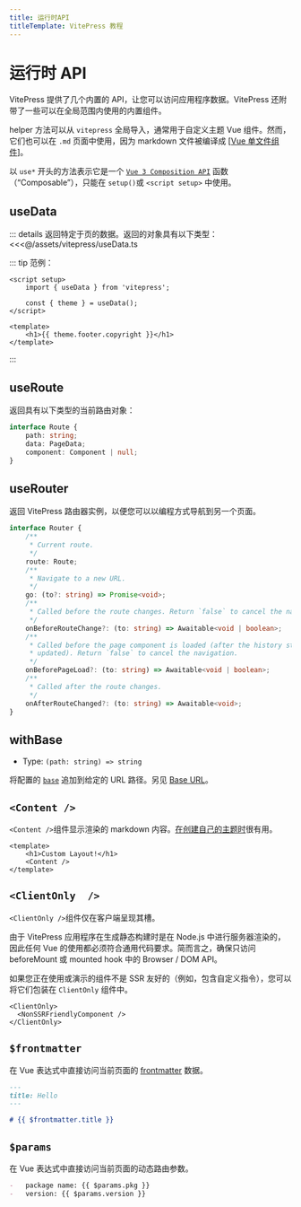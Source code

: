 ```yaml
---
title: 运行时API
titleTemplate: VitePress 教程
---
```


# 运行时 API

VitePress 提供了几个内置的 API，让您可以访问应用程序数据。VitePress 还附带了一些可以在全局范围内使用的内置组件。

helper 方法可以从 `vitepress` 全局导入，通常用于自定义主题 Vue 组件。然而，它们也可以在 `.md` 页面中使用，因为 markdown 文件被编译成 [[Vue 单文件组件](https://vuejs.org/guide/scaling-up/sfc.html)]。

以 `use*` 开头的方法表示它是一个 [`Vue 3 Composition API`](https://vuejs.org/guide/introduction.html#composition-api) 函数（“Composable”），只能在 `setup()`或 `<script setup>` 中使用。

## useData <Badge type="info" text="可组合" />

::: details 返回特定于页的数据。返回的对象具有以下类型：
<<<@/assets/vitepress/useData.ts

::: tip 范例：

```vue
<script setup>
    import { useData } from 'vitepress';

    const { theme } = useData();
</script>

<template>
    <h1>{{ theme.footer.copyright }}</h1>
</template>
```

:::

## useRoute <Badge type="info" text="可组合" />

返回具有以下类型的当前路由对象：

```ts
interface Route {
    path: string;
    data: PageData;
    component: Component | null;
}
```

## useRouter <Badge type="info" text="可组合" />

返回 VitePress 路由器实例，以便您可以以编程方式导航到另一个页面。

```ts
interface Router {
    /**
     * Current route.
     */
    route: Route;
    /**
     * Navigate to a new URL.
     */
    go: (to?: string) => Promise<void>;
    /**
     * Called before the route changes. Return `false` to cancel the navigation.
     */
    onBeforeRouteChange?: (to: string) => Awaitable<void | boolean>;
    /**
     * Called before the page component is loaded (after the history state is
     * updated). Return `false` to cancel the navigation.
     */
    onBeforePageLoad?: (to: string) => Awaitable<void | boolean>;
    /**
     * Called after the route changes.
     */
    onAfterRouteChanged?: (to: string) => Awaitable<void>;
}
```

## withBase <Badge type="info" text="helper" />

-   Type: `(path: string) => string`

将配置的 [`base`](./site#base) 追加到给定的 URL 路径。另见 [Base URL](./../guide/writing/resources#base-url)。

## `<Content />` <Badge type="info" text="component" />

`<Content />`组件显示渲染的 markdown 内容。[在创建自己的主题时](https://vitepress.dev/guide/custom-theme)很有用。

```vue
<template>
    <h1>Custom Layout!</h1>
    <Content />
</template>
```

## `<ClientOnly  />` <Badge type="info" text="component" />

`<ClientOnly />`组件仅在客户端呈现其槽。

由于 VitePress 应用程序在生成静态构建时是在 Node.js 中进行服务器渲染的，因此任何 Vue 的使用都必须符合通用代码要求。简而言之，确保只访问 beforeMount 或 mounted hook 中的 Browser / DOM API。

如果您正在使用或演示的组件不是 SSR 友好的（例如，包含自定义指令），您可以将它们包装在 `ClientOnly` 组件中。

```vue
<ClientOnly>
  <NonSSRFriendlyComponent />
</ClientOnly>
```

## `$frontmatter` <Badge type="info" text="模板全局" />

在 Vue 表达式中直接访问当前页面的 [frontmatter](./frontmatter) 数据。

```md
---
title: Hello
---

# {{ $frontmatter.title }}
```

## `$params` <Badge type="info" text="模板全局" />

在 Vue 表达式中直接访问当前页面的动态路由参数。

```md
-   package name: {{ $params.pkg }}
-   version: {{ $params.version }}
```
